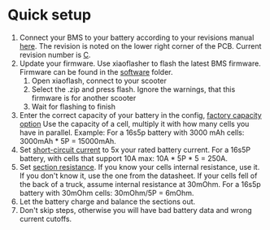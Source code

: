 # Quick setup 

1. Connect your BMS to your battery according to your revisions manual [here](/Hardware/). The revision is noted on the lower right corner of the PCB. Current revision number is [C](/Hardware/16s_RevC.md).
2. Update your firmware. Use xiaoflasher to flash the latest BMS firmware. Firmware can be found in the [software](/Software/) folder.
   1. Open xiaoflash, connect to your scooter
   2. Select the .zip and press flash. Ignore the warnings, that this firmware is for another scooter
   3. Wait for flashing to finish
3. Enter the correct capacity of your battery in the config, [factory capacity option](/Software/README.md#211-factory-capacity) Use the capacity of a cell, multiply it with how many cells you have in parallel. Example: For a 16s5p battery with 3000 mAh cells: 3000mAh * 5P = 15000mAh.
4. Set [short-circuit current](/Software/README.md#231-short-circuit) to 5x your rated battery current. For a 16s5P battery, with cells that support 10A max: 10A * 5P * 5 = 250A.
5. Set [section resistance](/Software/README.md#cell-resistance). If you know your cells internal resistance, use it. If you don't know it, use the one from the datasheet. If your cells fell of the back of a truck, assume internal resistance at 30mOhm. For a 16s5p battery with 30mOhm cells: 30mOhm/5P = 6mOhm.
6. Let the battery charge and balance the sections out. 
7. Don't skip steps, otherwise you will have bad battery data and wrong current cutoffs. 